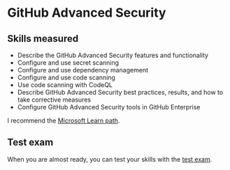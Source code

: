 # GitHub Advanced Security

## Skills measured

- Describe the GitHub Advanced Security features and functionality
- Configure and use secret scanning
- Configure and use dependency management
- Configure and use code scanning
- Use code scanning with CodeQL
- Describe GitHub Advanced Security best practices, results, and how to take corrective measures
- Configure GitHub Advanced Security tools in GitHub Enterprise

I recommend the [Microsoft Learn path](https://docs.microsoft.com/en-us/users/githubtraining/collections/rqymc6yw8q5rey).

## Test exam

When you are almost ready, you can test your skills with the [test exam](../exams/github-advanced-security.md).
